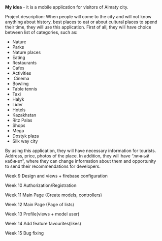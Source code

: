 <p><b>My idea</b> - it is a mobile application for visitors of Almaty city.</p>
<p>Project description: When people will come to the city and will not know anything about history, best places to eat or about cultural places to spend their time, they will use this application. First of all, they will have choice between list of categories, such as:</p>
<ul>
  	<li>	Nature</li>
	<li>	Parks</li>
	<li>	Nature places</li>
	<li>	Eating</li>
	<li>	Restaurants </li>
	<li>	Cafes</li> 
	<li>	Activities</li> 
	<li>	 Cinema</li>
	<li>	Bowling</li>
	<li>	Table tennis</li>
	<li>	Taxi</li>
	<li>	Halyk</li>
	<li>	Lider</li>
	<li>	Hotels</li>
	<li>	Kazakhstan</li>
	<li>	Ritz Palas</li>
	<li>	Shops</li>
	<li>	Mega </li>
	<li>	Dostyk plaza</li>
	<li>	Silk way city</li>
</ul>

<p>By using this application, they will have necessary information for tourists. Address, price, photos of the place.
In addition, they will have “личный кабинет”, where they can change information about them and opportunity to send their recommendations for developers.</p>

<p>Week 9
Design and views + firebase configuration</p>
<p>Week 10
Authorization/Registration</p>
<p>Week 11
Main Page (Create models, controllers)</p> 
<p>Week 12
Main Page (Page of lists)</p> 
<p>Week 13
Profile(views + model user)</p>
<p>Week 14
Add feature favourites(likes)</p> 
<p>Week 15
Bug fixing</p>
